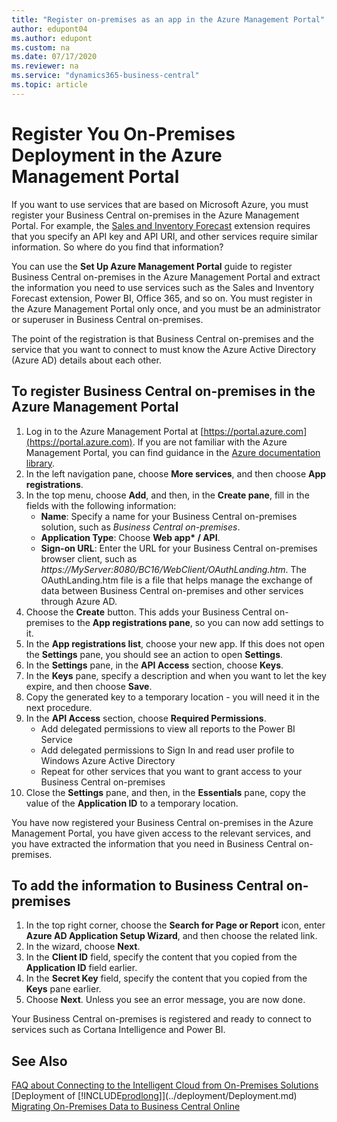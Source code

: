 ```yaml
---
title: "Register on-premises as an app in the Azure Management Portal"
author: edupont04
ms.author: edupont
ms.custom: na
ms.date: 07/17/2020
ms.reviewer: na
ms.service: "dynamics365-business-central"
ms.topic: article
---
```

# Register You On-Premises Deployment in the Azure Management Portal

If you want to use services that are based on Microsoft Azure, you must register your Business Central on-premises in the Azure Management Portal. For example, the [Sales and Inventory Forecast](ui-extensions-sales-forecast.md) extension requires that you specify an API key and API URI, and other services require similar information. So where do you find that information?

You can use the **Set Up Azure Management Portal** guide to register Business Central on-premises in the Azure Management Portal and extract the information you need to use services such as the Sales and Inventory Forecast extension, Power BI, Office 365, and so on. You must register in the Azure Management Portal only once, and you must be an administrator or superuser in Business Central on-premises.

The point of the registration is that Business Central on-premises and the service that you want to connect to must know the Azure Active Directory (Azure AD) details about each other.

## To register Business Central on-premises in the Azure Management Portal

1. Log in to the Azure Management Portal at [https://portal.azure.com](https://portal.azure.com).
    If you are not familiar with the Azure Management Portal, you can find guidance in the [Azure documentation library](https://docs.microsoft.com/azure/).
2. In the left navigation pane, choose **More services**, and then choose **App registrations**.
3. In the top menu, choose **Add**, and then, in the **Create pane**, fill in the fields with the following information:
   - **Name**: Specify a name for your Business Central on-premises solution, such as *Business Central on-premises*.
   - **Application Type**: Choose <strong>Web app* / API</strong>.
   - **Sign-on URL**: Enter the URL for your Business Central on-premises browser client, such as *https://MyServer:8080/BC16/WebClient/OAuthLanding.htm*.
       The OAuthLanding.htm file is a file that helps manage the exchange of data between Business Central on-premises and other services through Azure AD.
4. Choose the **Create** button.
    This adds your Business Central on-premises to the **App registrations pane**, so you can now add settings to it.
5. In the **App registrations list**, choose your new app. If this does not open the **Settings** pane, you should see an action to open **Settings**.
6. In the **Settings** pane, in the **API Access** section, choose **Keys**.
7. In the **Keys** pane, specify a description and when you want to let the key expire, and then choose **Save**.
8. Copy the generated key to a temporary location - you will need it in the next procedure.
9. In the **API Access** section, choose **Required Permissions**.
    - Add delegated permissions to view all reports to the Power BI Service
    - Add delegated permissions to Sign In and read user profile to Windows Azure Active Directory
    - Repeat for other services that you want to grant access to your Business Central on-premises
10. Close the **Settings** pane, and then, in the **Essentials** pane, copy the value of the **Application ID** to a temporary location.

You have now registered your Business Central on-premises in the Azure Management Portal, you have given access to the relevant services, and you have extracted the information that you need in Business Central on-premises.  

## To add the information to Business Central on-premises

1. In the top right corner, choose the **Search for Page or Report** icon, enter **Azure AD Application Setup Wizard**, and then choose the related link.
2. In the wizard, choose **Next**.
3. In the **Client ID** field, specify the content that you copied from the **Application ID** field earlier.
4. In the **Secret Key** field, specify the content that you copied from the **Keys** pane earlier.
5. Choose **Next**. Unless you see an error message, you are now done.

Your Business Central on-premises is registered and ready to connect to services such as Cortana Intelligence and Power BI.

## See Also

[FAQ about Connecting to the Intelligent Cloud from On-Premises Solutions](FAQ-Intelligent-Cloud.md)  
[Deployment of [!INCLUDE[prodlong](../developer/includes/prodlong.md)]](../deployment/Deployment.md)  
[Migrating On-Premises Data to Business Central Online](migrate-data.md)  

